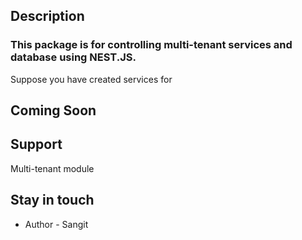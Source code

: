## Description
### This package is for controlling multi-tenant services and database using NEST.JS.

Suppose you have created services for 

## Coming Soon
## Support

Multi-tenant module

## Stay in touch

- Author - Sangit

